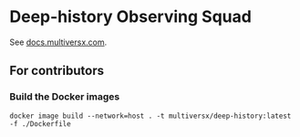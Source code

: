 # Deep-history Observing Squad

See [docs.multiversx.com](https://docs.multiversx.com/integrators/deep-history-squad).

## For contributors

### Build the Docker images

```
docker image build --network=host . -t multiversx/deep-history:latest -f ./Dockerfile
```
